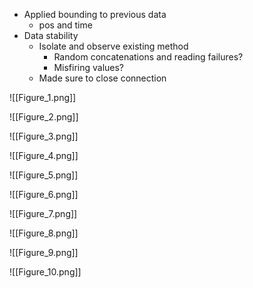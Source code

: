 - Applied bounding to previous data
	- pos and time
- Data stability
	- Isolate and observe existing method
		- Random concatenations and reading failures?
		- Misfiring values?
	- Made sure to close connection

![[Figure_1.png]]

![[Figure_2.png]]

![[Figure_3.png]]

![[Figure_4.png]]

![[Figure_5.png]]

![[Figure_6.png]]

![[Figure_7.png]]

![[Figure_8.png]]

![[Figure_9.png]]

![[Figure_10.png]]